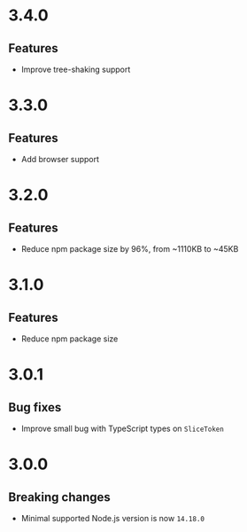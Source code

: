 # 3.4.0

## Features

- Improve tree-shaking support

# 3.3.0

## Features

- Add browser support

# 3.2.0

## Features

- Reduce npm package size by 96%, from ~1110KB to ~45KB

# 3.1.0

## Features

- Reduce npm package size

# 3.0.1

## Bug fixes

- Improve small bug with TypeScript types on `SliceToken`

# 3.0.0

## Breaking changes

- Minimal supported Node.js version is now `14.18.0`

